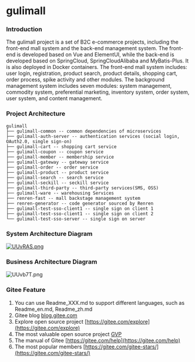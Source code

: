 # gulimall

### Introduction

The gulimall project is a set of B2C e-commerce projects, including the front-end mall system and the back-end management system. The front-end is developed based on Vue and ElementUI, while the back-end is developed based on SpringCloud, SpringCloudAlibaba and MyBatis-Plus. It is also deployed in Docker containers. The front-end mall system includes: user login, registration, product search, product details, shopping cart, order process, spike activity and other modules. The background management system includes seven modules: system management, commodity system, preferential marketing, inventory system, order system, user system, and content management.

### Project Architecture

```
gulimall
├── gulimall-common -- common dependencies of microservices
├── gulimall-auth-server -- authentication services (social login, OAuth2.0, single sign-on)
├── gulimall-cart -- shopping cart service
├── gulimall-coupon -- coupon service
├── gulimall-member -- membership service
├── gulimall-gateway -- gateway service
├── gulimall-order -- order service
├── gulimall-product -- product service
├── gulimall-search -- search service
├── gulimall-seckill -- seckill service
├── gulimall-third-party -- third-party services(SMS, OSS)
├── gulimall-ware -- warehousing Services
├── renren-fast -- mall backstage management system
├── renren-generator -- code generator sourced by Renren
├── gulimall-test-sso-client1 -- single sign on client 1
├── gulimall-test-sso-client1 -- single sign on client 2
└── gulimall-test-sso-server -- single sign on server
```

### System Architecture Diagram

[![UUvRAS.png](https://images.gitee.com/uploads/images/2020/0714/193425_4a1056c4_4914148.png)](https://imgchr.com/i/UUvRAS)

### Business Architecture Diagram

![UUvb7T.png](https://images.gitee.com/uploads/images/2020/0714/193425_9bb153d1_4914148.png)

### Gitee Feature

1. You can use Readme\_XXX.md to support different languages, such as Readme\_en.md, Readme\_zh.md
2. Gitee blog [blog.gitee.com](https://blog.gitee.com)
3. Explore open source project [https://gitee.com/explore](https://gitee.com/explore)
4. The most valuable open source project [GVP](https://gitee.com/gvp)
5. The manual of Gitee [https://gitee.com/help](https://gitee.com/help)
6. The most popular members  [https://gitee.com/gitee-stars/](https://gitee.com/gitee-stars/)
